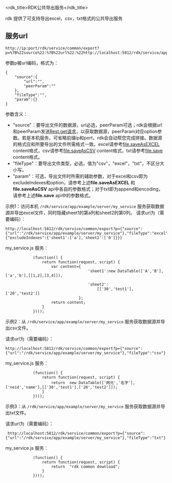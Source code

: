 <rdk_title>RDK公共导出服务</rdk_title>

rdk 提供了可支持导出excel，csv，txt格式的公共导出服务

## 服务url

    http://ip:port/rdk/service/common/export?p=%7B%22source%22:%7B%22url%22:%22http://localhost:5812/rdk/service/app/example/server/my_service%22%7D,%22fileType%22:%22txt%22,%22param%22:%7B%22excludeIndexes%22:%7B'sheet1':%5B'a'%5D,'sheet2':%5B'0'%5D%7D%7D%7D

参数p被url编码，格式为：

	{
		"source":{
			"url":"",
			"peerParam":""
		},
		"fileType":"",
		"param":{}
	}

参数含义：

- "source"：要导出文件的数据源，url必选，peerParam可选；rdk会根据url和peerParam发送[Rest.get请求](service_api.md#Rest_get)，以获取数据源，peerParam对应option参数。若是本机服务，可省略前缀ip和port，rdk会自动帮您完成拼接。数据源的格式应和所要导出的文件所需格式一致。excel请参考[file.saveAsEXCEL](service_file_api.md#saveAsEXCEL) content格式，csv请参考[file.saveAsCSV](service_file_api.md#saveAsCSV) content格式，txt请参考[file.save](service_file_api.md#save) content格式。
- "fileType"：要导出文件类型，必选，值为"csv"，"excel"，"txt"，不区分大小写。
- "param"：可选，导出文件时所需的辅助参数，对于excel和csv即为excludeIndexes和option，请参考上述**file.saveAsEXCEL** 和 **file.saveAsCSV** api中各自的参数格式；对于txt即为append和encoding，请参考上述**file.save** api中的参数格式。

示例1：访问本机 `/rdk/service/app/example/server/my_service` 服务获取数据源并导出excel文件，同时隐藏sheet1的第a列和sheet2的第0列。
请求url为（需要编码）：

    http://localhost:5812/rdk/service/common/export?p={"source":{"url":"/rdk/service/app/example/server/my_service"},"fileType":"excel","param":{"excludeIndexes":{'sheet1':['a'],'sheet2':['0']}}}

my_service.js 服务：

				
				(function() {
				    return function(request, script) {
				    	var content={                 
							            'sheet1':new DataTable(['A','B'],['a','b'],[[1,2],[3,4]]),
							        
							            'sheet2':
							                [['30','test1'],['20','test2']]
							        };
				        return content;
				    }
				})();

示例2：从 `/rdk/service/app/example/server/my_service` 服务获取数据源并导出csv文件。

请求url为（需要编码）：

    
    http://localhost:5812/rdk/service/common/export?p={"source":{"url":"/rdk/service/app/example/server/my_service"},"fileType":"csv"}

my_service.js 服务：

				
				(function() {
				    return function(request, script) {
				    	return  new DataTable(['网元','名字'],['neid','name'],[['30','test1'],['20','test2']]);
				    }
				})();


示例3：从 `/rdk/service/app/example/server/my_service` 服务获取数据源并导出txt文件。

请求url为（需要编码）：


     http://localhost:5812/rdk/service/common/export?p={"source":{"url":"/rdk/service/app/example/server/my_service"},"fileType":"txt"}

my_service.js 服务：

				
				(function() {
				    return function(request, script) {
				    	return  "rdk common download";
				    }
				})();